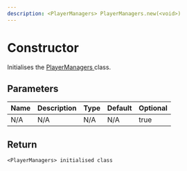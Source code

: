 ```yaml
---
description: <PlayerManagers> PlayerManagers.new(<void>)
---
```


# Constructor

Initialises the [PlayerManagers ](./)class.

## Parameters

<table><thead><tr><th>Name</th><th>Description</th><th>Type</th><th>Default</th><th data-type="checkbox">Optional</th></tr></thead><tbody><tr><td>N/A</td><td>N/A</td><td>N/A</td><td>N/A</td><td>true</td></tr></tbody></table>

## Return

`<PlayerManagers> initialised class`

